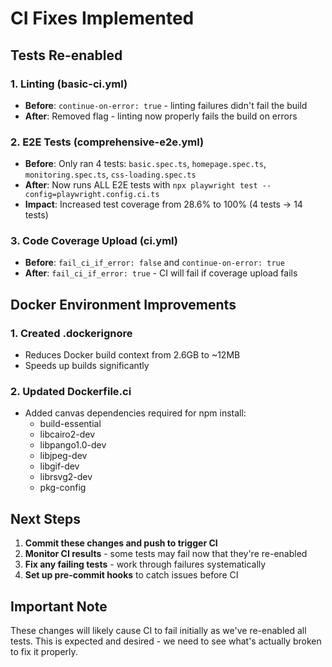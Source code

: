 # CI Fixes Implemented

## Tests Re-enabled

### 1. Linting (basic-ci.yml)
- **Before**: `continue-on-error: true` - linting failures didn't fail the build
- **After**: Removed flag - linting now properly fails the build on errors

### 2. E2E Tests (comprehensive-e2e.yml)
- **Before**: Only ran 4 tests: `basic.spec.ts`, `homepage.spec.ts`, `monitoring.spec.ts`, `css-loading.spec.ts`
- **After**: Now runs ALL E2E tests with `npx playwright test --config=playwright.config.ci.ts`
- **Impact**: Increased test coverage from 28.6% to 100% (4 tests → 14 tests)

### 3. Code Coverage Upload (ci.yml)
- **Before**: `fail_ci_if_error: false` and `continue-on-error: true`
- **After**: `fail_ci_if_error: true` - CI will fail if coverage upload fails

## Docker Environment Improvements

### 1. Created .dockerignore
- Reduces Docker build context from 2.6GB to ~12MB
- Speeds up builds significantly

### 2. Updated Dockerfile.ci
- Added canvas dependencies required for npm install:
  - build-essential
  - libcairo2-dev
  - libpango1.0-dev
  - libjpeg-dev
  - libgif-dev
  - librsvg2-dev
  - pkg-config

## Next Steps

1. **Commit these changes and push to trigger CI**
2. **Monitor CI results** - some tests may fail now that they're re-enabled
3. **Fix any failing tests** - work through failures systematically
4. **Set up pre-commit hooks** to catch issues before CI

## Important Note

These changes will likely cause CI to fail initially as we've re-enabled all tests. This is expected and desired - we need to see what's actually broken to fix it properly.